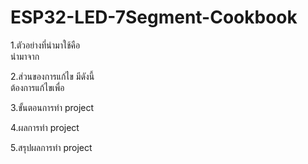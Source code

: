 # ESP32-LED-7Segment-Cookbook


1.ตัวอย่างที่นำมาใช้คือ              
 นำมาจาก


2.ส่วนของการแก้ไข มีดังนี้             
ต้องการแก้ไขเพื่อ


3.ขั้นตอนการทำ project




4.ผลการทำ project




5.สรุปผลการทำ project 
